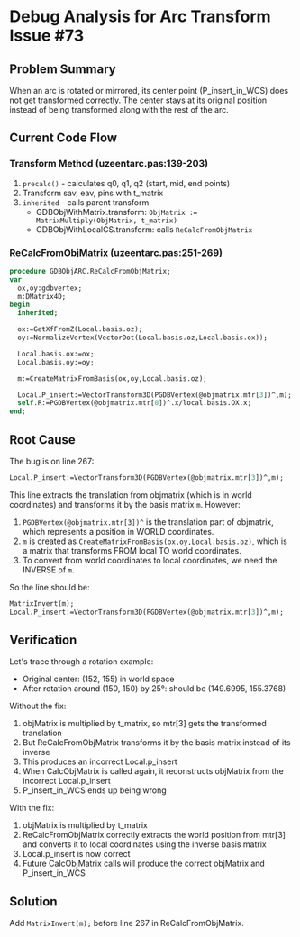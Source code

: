 # Debug Analysis for Arc Transform Issue #73

## Problem Summary
When an arc is rotated or mirrored, its center point (P_insert_in_WCS) does not get transformed correctly. The center stays at its original position instead of being transformed along with the rest of the arc.

## Current Code Flow

### Transform Method (uzeentarc.pas:139-203)
1. `precalc()` - calculates q0, q1, q2 (start, mid, end points)
2. Transform sav, eav, pins with t_matrix
3. `inherited` - calls parent transform
   - GDBObjWithMatrix.transform: `ObjMatrix := MatrixMultiply(ObjMatrix, t_matrix)`
   - GDBObjWithLocalCS.transform: calls `ReCalcFromObjMatrix`

### ReCalcFromObjMatrix (uzeentarc.pas:251-269)
```pascal
procedure GDBObjARC.ReCalcFromObjMatrix;
var
  ox,oy:gdbvertex;
  m:DMatrix4D;
begin
  inherited;

  ox:=GetXfFromZ(Local.basis.oz);
  oy:=NormalizeVertex(VectorDot(Local.basis.oz,Local.basis.ox));

  Local.basis.ox:=ox;
  Local.basis.oy:=oy;

  m:=CreateMatrixFromBasis(ox,oy,Local.basis.oz);

  Local.P_insert:=VectorTransform3D(PGDBVertex(@objmatrix.mtr[3])^,m);  // BUG HERE!
  self.R:=PGDBVertex(@objmatrix.mtr[0])^.x/local.basis.OX.x;
end;
```

## Root Cause

The bug is on line 267:
```pascal
Local.P_insert:=VectorTransform3D(PGDBVertex(@objmatrix.mtr[3])^,m);
```

This line extracts the translation from objmatrix (which is in world coordinates) and transforms it by the basis matrix `m`. However:

1. `PGDBVertex(@objmatrix.mtr[3])^` is the translation part of objmatrix, which represents a position in WORLD coordinates.
2. `m` is created as `CreateMatrixFromBasis(ox,oy,Local.basis.oz)`, which is a matrix that transforms FROM local TO world coordinates.
3. To convert from world coordinates to local coordinates, we need the INVERSE of `m`.

So the line should be:
```pascal
MatrixInvert(m);
Local.P_insert:=VectorTransform3D(PGDBVertex(@objmatrix.mtr[3])^,m);
```

## Verification

Let's trace through a rotation example:
- Original center: (152, 155) in world space
- After rotation around (150, 150) by 25°: should be (149.6995, 155.3768)

Without the fix:
1. objMatrix is multiplied by t_matrix, so mtr[3] gets the transformed translation
2. But ReCalcFromObjMatrix transforms it by the basis matrix instead of its inverse
3. This produces an incorrect Local.p_insert
4. When CalcObjMatrix is called again, it reconstructs objMatrix from the incorrect Local.p_insert
5. P_insert_in_WCS ends up being wrong

With the fix:
1. objMatrix is multiplied by t_matrix
2. ReCalcFromObjMatrix correctly extracts the world position from mtr[3] and converts it to local coordinates using the inverse basis matrix
3. Local.p_insert is now correct
4. Future CalcObjMatrix calls will produce the correct objMatrix and P_insert_in_WCS

## Solution

Add `MatrixInvert(m);` before line 267 in ReCalcFromObjMatrix.
